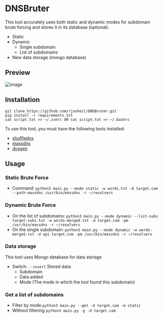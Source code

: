 # DNSBruter
This tool accurately uses both static and dynamic modes for subdomain brute forcing and stores it in its database (optional).
  - Static
  - Dynamic
    - Single subdomain
    - List of subdomains
  - New data storage (mongo database)

## Preview
![image](https://github.com/user-attachments/assets/805ca667-9106-4d00-bc68-8ce8c2b3f1cf)

## Installation
```
git clone https://github.com/rjsoheil/DNSBruter.git
pip install -r requirements.txt
cat script.txt >> ~/.zshrc OR cat script.txt >> ~/.bashrc
```
To use this tool, you must have the following tools installed:
  - [shuffledns](https://github.com/projectdiscovery/shuffledns/)
  - [massdns](https://github.com/blechschmidt/massdns/)
  - [dnsgen](https://github.com/AlephNullSK/dnsgen/)

## Usage
### Static Brute Force
- Command:
  `python3 main.py --mode static -w words.txt -d target.com --path-massdns /usr/bin/massdns -r ~/resolvers`
### Dynamic Brute Force
  - On the list of subdomains:
    `python3 main.py --mode dynamic --list-subs target-subs.txt -w words-merged.txt -d target.com -pm /usr/bin/massdns -r ~/resolvers`
  - On the single subdomain:
    `python3 main.py --mode dynamic -w words-merged.txt -d api.target.com -pm /usr/bin/massdns -r ~/resolvers`

### Data storage
  This tool uses Mongo database for data storage
  - Switch: `--insert`
    Stored data:
      - Subdomain
      - Data added
      - Mode (The mode in which the tool found this subdomain)

### Get a list of subdomains
  - Filter by mode
    `python3 main.py --get -d target.com -m static`
  - Without filtering
    `python3 main.py -g -d target.com`
